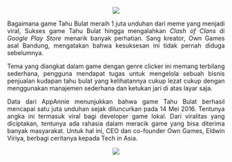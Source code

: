 

<p align="center"><img src="https://user-images.githubusercontent.com/30854434/30254949-1f65e6f0-96c9-11e7-9308-35eb37a2e185.jpg"></p>

<p align="justify">  Bagaimana game Tahu Bulat meraih 1 juta unduhan dari meme yang menjadi viral, Sukses game Tahu Bulat hingga mengalahkan <em>Clash of Clans</em> di <em>Google Play Store</em> menarik banyak perhatian. Sang kreator, Own Games asal Bandung, mengatakan bahwa kesuksesan ini tidak pernah diduga sebelumnya.</p>

<p align="justify"> Tema yang diangkat dalam game dengan genre clicker ini memang terbilang sederhana, pengguna mendapat tugas untuk mengelola sebuah bisnis penjualan kudapan tahu bulat yang kelihatannya cukup lezat cukup dengan menggunakan manajemen sederhana dan ketukan jari di atas layar saja.</p>

<p align="justify"> Data dari AppAnnie menunjukkan bahwa game Tahu Bulat berhasil mencapai satu juta unduhan sejak diluncurkan pada 14 Mei 2016. Tentunya angka ini termasuk viral bagi developer game lokal. Dari viralitas yang diciptakan, tentunya ada rahasia dalam meracik game yang bisa diterima banyak masyarakat. Untuk hal ini, CEO dan co-founder Own Games, Eldwin Viriya, berbagi ceritanya kepada Tech in Asia. </p>

<p align="center"><img src="https://user-images.githubusercontent.com/30854434/30260118-acf5714a-96ef-11e7-901a-fc2a6c7a1d05.jpg"></p>

